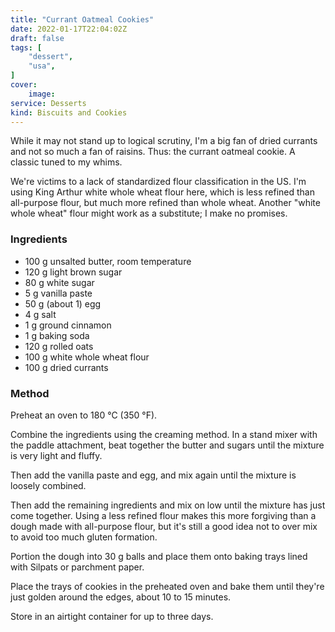 ```yaml
---
title: "Currant Oatmeal Cookies"
date: 2022-01-17T22:04:02Z
draft: false
tags: [
    "dessert",
    "usa",
]
cover:
    image: 
service: Desserts
kind: Biscuits and Cookies
---
```


While it may not stand up to logical scrutiny, I'm a big fan of dried currants and not so much a fan of raisins. Thus: the currant oatmeal cookie. A classic tuned to my whims.

We're victims to a lack of standardized flour classification in the US. I'm using King Arthur white whole wheat flour here, which is less refined than all-purpose flour, but much more refined than whole wheat. Another "white whole wheat" flour might work as a substitute; I make no promises.

### Ingredients

* 100 g unsalted butter, room temperature
* 120 g light brown sugar
* 80 g white sugar
* 5 g vanilla paste
* 50 g (about 1) egg
* 4 g salt
* 1 g ground cinnamon
* 1 g baking soda
* 120 g rolled oats
* 100 g white whole wheat flour
* 100 g dried currants

### Method

Preheat an oven to 180 °C (350 °F).

Combine the ingredients using the creaming method. In a stand mixer with the paddle attachment, beat together the butter and sugars until the mixture is very light and fluffy.

Then add the vanilla paste and egg, and mix again until the mixture is loosely combined.

Then add the remaining ingredients and mix on low until the mixture has just come together. Using a less refined flour makes this more forgiving than a dough made with all-purpose flour, but it's still a good idea not to over mix to avoid too much gluten formation.

Portion the dough into 30 g balls and place them onto baking trays lined with Silpats or parchment paper.

Place the trays of cookies in the preheated oven and bake them until they're just golden around the edges, about 10 to 15 minutes.

Store in an airtight container for up to three days.


